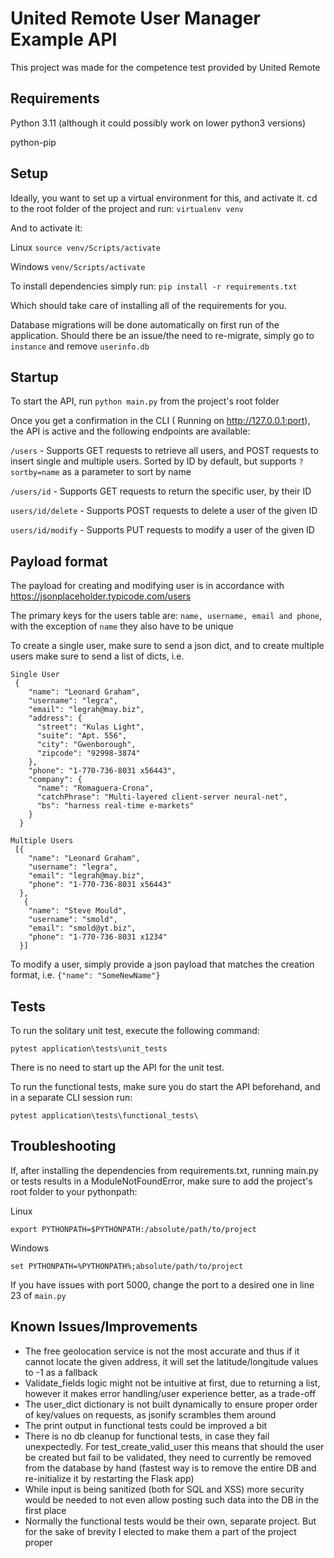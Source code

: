 # United Remote User Manager Example API

This project was made for the competence test provided by United Remote

## Requirements
Python 3.11 (although it could possibly work on lower python3 versions)

python-pip

## Setup
Ideally, you want to set up a virtual environment for this, and activate it.
cd to the root folder of the project and run:
`virtualenv venv`

And to activate it:

Linux
`source venv/Scripts/activate`

Windows
`venv/Scripts/activate`



To install dependencies simply run:
`pip install -r requirements.txt`

Which should take care of installing all of the requirements for you.

Database migrations will be done automatically on first run of the application. Should there be an issue/the need to re-migrate, simply go to `instance` and remove `userinfo.db`

## Startup
To start the API, run `python main.py` from the project's root folder

Once you get a confirmation in the CLI ( Running on http://127.0.0.1:port), the API is active and the following endpoints are available:

`/users` - Supports GET requests to retrieve all users, and POST requests to insert single and multiple users. Sorted by ID by default, but supports `?sortby=name` as a parameter to sort by name

`/users/id` - Supports GET requests to return the specific user, by their ID

`users/id/delete` - Supports POST requests to delete a user of the given ID

`users/id/modify` - Supports PUT requests to modify a user of the given ID


## Payload format

The payload for creating and modifying user is in accordance with https://jsonplaceholder.typicode.com/users

The primary keys for the users table are: `name, username, email and phone`, with the exception of `name` they also have to be unique

To create a single user, make sure to send a json dict, and to create multiple users make sure to send a list of dicts, i.e.

```
Single User
 {
    "name": "Leonard Graham",
    "username": "legra",
    "email": "legrah@may.biz",
    "address": {
      "street": "Kulas Light",
      "suite": "Apt. 556",
      "city": "Gwenborough",
      "zipcode": "92998-3874"
    },
    "phone": "1-770-736-8031 x56443",
    "company": {
      "name": "Romaguera-Crona",
      "catchPhrase": "Multi-layered client-server neural-net",
      "bs": "harness real-time e-markets"
    }
  }

Multiple Users
 [{
    "name": "Leonard Graham",
    "username": "legra",
    "email": "legrah@may.biz",
    "phone": "1-770-736-8031 x56443"
  },
   {
    "name": "Steve Mould",
    "username": "smold",
    "email": "smold@yt.biz",
    "phone": "1-770-736-8031 x1234"
  }]
```

To modify a user, simply provide a json payload that matches the creation format, i.e.
`{"name": "SomeNewName"}`

## Tests

To run the solitary unit test, execute the following command:

`pytest application\tests\unit_tests`

There is no need to start up the API for the unit test.

To run the functional tests, make sure you do start the API beforehand, and in a separate CLI session run:

`pytest application\tests\functional_tests\`

## Troubleshooting
If, after installing the dependencies from requirements.txt, running main.py or tests results in a ModuleNotFoundError, make sure to add the project's root folder to your pythonpath:

Linux

`export PYTHONPATH=$PYTHONPATH:/absolute/path/to/project`

Windows

`set PYTHONPATH=%PYTHONPATH%;absolute/path/to/project`


If you have issues with port 5000, change the port to a desired one in line 23 of `main.py`


## Known Issues/Improvements
- The free geolocation service is not the most accurate and thus if it cannot locate the given address, it will set the latitude/longitude values to -1 as a fallback
- Validate_fields logic might not be intuitive at first, due to returning a list, however it makes error handling/user experience better, as a trade-off
- The user_dict dictionary is not built dynamically to ensure proper order of key/values on requests, as jsonify scrambles them around
- The print output in functional tests could be improved a bit
- There is no db cleanup for functional tests, in case they fail unexpectedly. For test_create_valid_user this means that should the user be created but fail to be validated, they need to currently be removed from the database by hand (fastest way is to remove the entire DB and re-initialize it by restarting the Flask app)
- While input is being sanitized (both for SQL and XSS) more security would be needed to not even allow posting such data into the DB in the first place
- Normally the functional tests would be their own, separate project. But for the sake of brevity I elected to make them a part of the project proper
